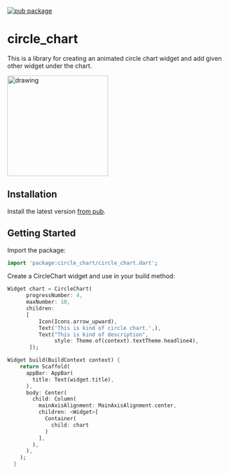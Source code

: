 [![pub package](https://img.shields.io/pub/v/circle_chart.svg)](https://pub.dartlang.org/packages/circle_chart)

# circle_chart

This is a library for creating an animated circle chart widget and add given other widget under the chart.

<p>
<img src="https://https://github.com/BurakAkten/circle_chart/tree/main/gifs/circle-chart.gif" alt="drawing" width="230px"  /> 
</p>

## Installation

Install the latest version [from pub](https://pub.dev/packages/circle_chart/install).

## Getting Started

Import the package:

```dart
import 'package:circle_chart/circle_chart.dart';
```
Create a CircleChart widget and use in your build method:

```dart
Widget chart = CircleChart(
      progressNumber: 4, 
      maxNumber: 10, 
      children: 
      [
          Icon(Icons.arrow_upward),
          Text('This is kind of circle chart.',),
          Text("This is kind of description",
               style: Theme.of(context).textTheme.headline4),
       ]);
```
```dart
Widget build(BuildContext context) {
    return Scaffold(
      appBar: AppBar(
        title: Text(widget.title),
      ),
      body: Center(
        child: Column(
          mainAxisAlignment: MainAxisAlignment.center,
          children: <Widget>[
            Container(
              child: chart
            )
          ],
        ),
      ),
    );
  }
```